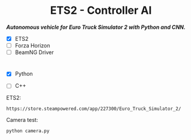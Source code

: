 <h1 align="Center"> ETS2 - Controller AI</h1>



***Autonomous vehicle for Euro Truck Simulator 2 with Python and CNN.***


- [x] ETS2
- [ ] Forza Horizon
- [ ] BeamNG Driver
#
- [x] Python
- [ ] C++


ETS2:

```
https://store.steampowered.com/app/227300/Euro_Truck_Simulator_2/
```

Camera test:
```
python camera.py 
```
